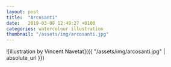 ```yaml
---
layout: post
title:  "Arcosanti"
date:   2019-03-08 12:49:27 +0100
categories: watercolour illustration
thumbnail: "/assets/img/arcosanti.jpg"
---
```

![illustration by Vincent Navetat]({{ "/assets/img/arcosanti.jpg" | absolute_url }})

